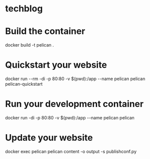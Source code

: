 # techblog

# Build the container
docker build -t pelican .

# Quickstart your website
docker run --rm -di -p 80:80 -v $(pwd):/app --name pelican pelican pelican-quickstart

# Run your development container
docker run -di -p 80:80 -v $(pwd):/app --name pelican pelican

# Update your website
docker exec pelican pelican content -o output -s publishconf.py
